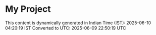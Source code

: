 # My Project

This content is dynamically generated in Indian Time (IST): 2025-06-10 04:20:19 IST
Converted to UTC: 2025-06-09 22:50:19 UTC
